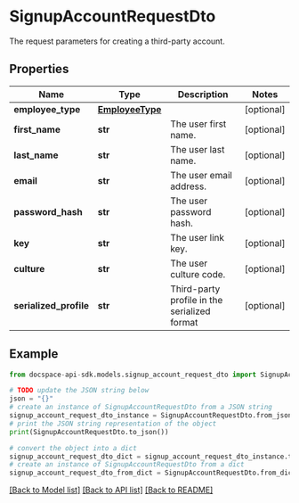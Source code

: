 # SignupAccountRequestDto
The request parameters for creating a third-party account.

## Properties

Name | Type | Description | Notes
------------ | ------------- | ------------- | -------------
**employee_type** | [**EmployeeType**](EmployeeType.md) |  | [optional] 
**first_name** | **str** | The user first name. | [optional] 
**last_name** | **str** | The user last name. | [optional] 
**email** | **str** | The user email address. | [optional] 
**password_hash** | **str** | The user password hash. | [optional] 
**key** | **str** | The user link key. | [optional] 
**culture** | **str** | The user culture code. | [optional] 
**serialized_profile** | **str** | Third-party profile in the serialized format | [optional] 

## Example

```python
from docspace-api-sdk.models.signup_account_request_dto import SignupAccountRequestDto

# TODO update the JSON string below
json = "{}"
# create an instance of SignupAccountRequestDto from a JSON string
signup_account_request_dto_instance = SignupAccountRequestDto.from_json(json)
# print the JSON string representation of the object
print(SignupAccountRequestDto.to_json())

# convert the object into a dict
signup_account_request_dto_dict = signup_account_request_dto_instance.to_dict()
# create an instance of SignupAccountRequestDto from a dict
signup_account_request_dto_from_dict = SignupAccountRequestDto.from_dict(signup_account_request_dto_dict)
```
[[Back to Model list]](../README.md#documentation-for-models) [[Back to API list]](../README.md#documentation-for-api-endpoints) [[Back to README]](../README.md)


